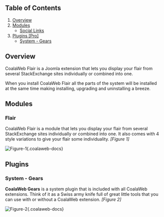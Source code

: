 ## Table of Contents
1.  [Overview](#overview)
2.  [Modules](#modules)
    -   [Social Links](#mod-flair)
3.  [Plugins \[Pro\]](#plugins)
    -   [System - Gears](#plg-gears)

## <a name="overview"></a><span class="tm-underline" markdown="1">Overview</span>

CoalaWeb Flair is a Joomla extension that lets you display your flair from several StackExchange sites individually or combined into one.

<div class="uk-alert">When you install CoalaWeb Flair all the parts of the system will be installed at the same time making installing, upgrading and uninstalling a breeze.</div>

## <a name="modules"></a><span class="tm-underline" markdown="1">Modules</span>

### <a name="mod-flair"></a>Flair

CoalaWeb Flair is a module that lets you display your flair from several StackExchange sites individually or combined into one. It also comes with 4 style variations to give your flair some individuality. *\[Figure 1\]*

![Figure-1](http://cdn.coalaweb.com/images/docs/joomla-extensions/flair/cw-flair.png "Figure-1"){.coalaweb-docs}

## <a name="plugins"></a><span class="tm-underline" markdown="1">Plugins</span>

### <a name="plg-likes"></a>System - Gears

**CoalaWeb Gears** is a system plugin that is included with all CoalaWeb extensions. Think of it as a Swiss army knife full of great little tools that you can use with or without a CoalaWeb extension. *\[Figure 2\]*

![Figure-2](http://cdn.coalaweb.com/images/docs/joomla-extensions/gears/cw-gears.png "Figure-2"){.coalaweb-docs}